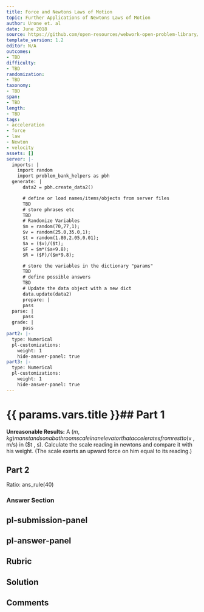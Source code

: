 ```yaml
---
title: Force and Newtons Laws of Motion
topic: Further Applications of Newtons Laws of Motion
author: Urone et. al
date: June 2018
source: https://github.com/open-resources/webwork-open-problem-library/tree/master/Contrib/BrockPhysics/College_Physics_Urone/4.Dynamics_Force_and_Newtons_Laws_of_Motion/Further_Applications_of_Newtons_Laws_of_Motion/NU_U17-04-07-012.pg
template_version: 1.2
editor: N/A
outcomes:
- TBD
difficulty:
- TBD
randomization:
- TBD
taxonomy:
- TBD
span:
- TBD
length:
- TBD
tags:
- acceleration
- force
- law
- Newton
- velocity
assets: []
server: |-
  imports: |
    import random
    import problem_bank_helpers as pbh
  generate: |
      data2 = pbh.create_data2()

      # define or load names/items/objects from server files
      TBD
      # store phrases etc
      TBD
      # Randomize Variables
      $m = random(70,77,1);
      $v = random(25.0,35.0,1);
      $t = random(1.80,2.05,0.01);
      $a = ($v)/($t);
      $F = $m*($a+9.8);
      $R = ($F)/($m*9.8);

      # store the variables in the dictionary "params"
      TBD
      # define possible answers
      TBD
      # Update the data object with a new dict
      data.update(data2)
      prepare: |
      pass
  parse: |
      pass
  grade: |
      pass
part2: |-
  type: Numerical
  pl-customizations:
    weight: 1
    hide-answer-panel: true
part3: |-
  type: Numerical
  pl-customizations:
    weight: 1
    hide-answer-panel: true
---
```


# {{ params.vars.title }}## Part 1 
<b>Unreasonable Results:</b> A ($m , kg) man stands on a bathroom scale in an elevator that accelerates from rest to ($v , m/s) in ($t , s). Calculate the scale reading in newtons and compare it with his weight. (The scale exerts an upward force on him equal to its reading.) 
## Part 2 
Ratio: ans_rule(40) 


### Answer Section 


## pl-submission-panel 


## pl-answer-panel 


## Rubric 


## Solution 


## Comments 



